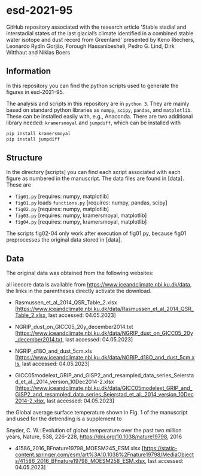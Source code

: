 # esd-2021-95

GitHub repository associated with the research article 'Stable
stadial and interstadial states of the last glacial’s climate
identified in a combined stable water isotope and dust record
from Greenland' presented by Keno Riechers, Leonardo Rydin
Gorjão, Forough Hassanibesheli, Pedro G. Lind, Dirk Witthaut and
Niklas Boers

## Information

In this repository you can find the python scripts used to
generate the figures in esd-2021-95.

The analysis and scripts in this repository are in `python 3`. They are mainly based on standard python libraries as `numpy`, `scipy`, `pandas`, and `matplotlib`. These can be installed easily with, e.g., Anaconda. There are two additional library needed: `kramersmoyal` and `jumpdiff`, which can be installed with

```python
pip install kramersmoyal
pip install jumpdiff
```

## Structure

In the directory [scripts] you can find each script associated with each figure as numbered in the manuscript. The data files are found in [data]. These are

 - `fig01.py` [requires: numpy, matplotlib]
 - `fig01.py` loads `functions.py` [requires: numpy, pandas, scipy]
 - `fig02.py` [requires: numpy, matplotlib]
 - `fig03.py` [requires: numpy, kramersmoyal, matplotlib]
 - `fig04.py` [requires: numpy, kramersmoyal, matplotlib]


The scripts fig02-04 only work after execution of fig01.py,
because fig01 preprocesses the original data stored in [data]. 

## Data

The original data was obtained from the following websites:

all icecore data is available from
https://www.iceandclimate.nbi.ku.dk/data, the links in the
parentheses directly activate the download. 

 - Rasmussen_et_al_2014_QSR_Table_2.xlsx
   [https://www.iceandclimate.nbi.ku.dk/data/Rasmussen_et_al_2014_QSR_Table_2.xlsx,
   last accessed: 04.05.2023]

- NGRIP_dust_on_GICC05_20y_december2014.txt
  [https://www.iceandclimate.nbi.ku.dk/data/NGRIP_dust_on_GICC05_20y_december2014.txt,
  last accessed: 04.05.2023]

- NGRIP_d18O_and_dust_5cm.xls
  [https://www.iceandclimate.nbi.ku.dk/data/NGRIP_d18O_and_dust_5cm.xls,
  last accessed: 04.05.2023]

- GICC05modelext_GRIP_and_GISP2_and_resampled_data_series_Seierstad_et_al._2014_version_10Dec2014-2.xlsx
  [https://www.iceandclimate.nbi.ku.dk/data/GICC05modelext_GRIP_and_GISP2_and_resampled_data_series_Seierstad_et_al._2014_version_10Dec2014-2.xlsx,
  last accessed: 04.05.2023]

the Global average surface temperature shown in Fig. 1 of the
manuscript and used for the detrending is a supplement to

Snyder, C. W.: Evolution of global temperature over
the past two million years, Nature, 538, 226–228,
https://doi.org/10.1038/nature19798, 2016

- 41586_2016_BFnature19798_MOESM245_ESM.xlsx
[https://static-content.springer.com/esm/art%3A10.1038%2Fnature19798/MediaObjects/41586_2016_BFnature19798_MOESM258_ESM.xlsx,
last accessed: 04.05.2023]
